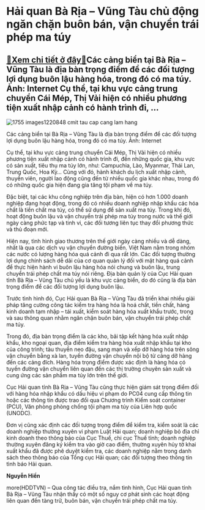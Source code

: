 Hải quan Bà Rịa – Vũng Tàu chủ động ngăn chặn buôn bán, vận chuyển trái phép ma túy
===================================================================================

[:gift:Xem chi tiết ở đây:gift:](https://hddtvn.com/hai-quan-ba-ria-vung-tau-chu-dong-ngan-chan-buon-ban-van-chuyen-trai-phep-ma-tuy/)Các cảng biển tại Bà Rịa – Vũng Tàu là địa bàn trọng điểm để các đối tượng lợi dụng buôn lậu hàng hóa, trong đó có ma túy. Ảnh: Internet Cụ thể, tại khu vực cảng trung chuyển Cái Mép, Thị Vải hiện có nhiều phương tiện xuất nhập cảnh có hành trình đi, …
------------------------------------------------------------------------------------------------------------------------------------------------------------------------------------------------------------------------------------------------------------





![1755 images1220848 cmit tau cap cang lam hang](https://haiquanonline.com.vn/stores/news_dataimages/linhntn/032019/10/16/in_article/1755_images1220848_cmit_tau_cap_cang_lam_hang.jpg?rt=20200824155626 "Hoạt động XNK tại Cảng Bà Rịa-Vũng Tàu. Ảnh: Internet")



Các cảng biển tại Bà Rịa – Vũng Tàu là địa bàn trọng điểm để các đối tượng lợi dụng buôn lậu hàng hóa, trong đó có ma túy. Ảnh: Internet






Cụ thể, tại khu vực cảng trung chuyển Cái Mép, Thị Vải hiện có nhiều phương tiện xuất nhập cảnh có hành trình đi, đến những quốc gia, khu vực có sản xuất, tiêu thụ ma túy lớn, như: Campuchia, Lào, Myanmar, Thái Lan, Trung Quốc, Hoa Kỳ… Cùng với đó, hành khách du lịch xuất nhập cảnh, thuyền viên, người lao động cũng đến từ nhiều quốc gia khác nhau, trong đó có những quốc gia hiện đang gia tăng tội phạm về ma túy.


Đặc biệt, tại các khu công nghiệp trên địa bàn, hiện có hơn 1.000 doanh nghiệp đang hoạt động, trong đó có nhiều doanh nghiệp nhập khẩu các hóa chất là tiền chất ma túy, có thể sử dụng để sản xuất ma túy. Trong khi đó, hoạt động buôn lậu và vận chuyển trái phép ma túy trong nước và thế giới ngày càng phức tạp và tinh vi, các đối tương liên tục thay đổi phương thức và thủ đoạn mới.


Hiện nay, tình hình giao thương trên thế giới ngày càng nhiều và dễ dàng, nhất là qua các dịch vụ vận chuyển đường biển. Việt Nam nằm trong nhóm các nước có lượng hàng hóa quá cảnh đi qua rất lớn. Các đối tượng thường lợi dụng chính sách dễ dãi của cơ quan quản lý đối với mặt hàng quá cảnh để thực hiện hành vi buôn lậu hàng hóa nói chung và buôn lậu, trung chuyển trái phép chất ma túy nói riêng. Địa bàn quản lý của Cục Hải quan tỉnh Bà Rịa – Vũng Tàu chủ yếu là khu vực cảng biển, do đó cũng là địa bàn trọng điểm để các đối tượng lợi dụng buôn lậu.


Trước tình hình đó, Cục Hải quan Bà Rịa – Vũng Tàu đã triển khai nhiều giải pháp tăng cường công tác kiểm tra hàng hóa là hoá chất, tiền chất, hàng kinh doanh tạm nhập – tái xuất, kiểm soát hàng hóa xuất khẩu trước, trong và sau thông quan nhằm ngăn chặn buôn bán, vận chuyển trái phép chất ma túy.


Trong đó, địa bàn trọng điểm là các kho, bãi tập kết hàng hóa xuất nhập khẩu, kho ngoại quan, địa điểm kiểm tra hàng hóa xuất nhập khẩu tại kho của công trình; tàu thuyền neo đậu, sang mạn và xếp dỡ hàng hóa trên sông vận chuyển bằng xà lan, tuyến đường vận chuyển nội bộ từ cảng dỡ hàng đến các cảng đích. Hàng hóa trọng điểm được xác định là hàng hóa có tuyến đường vận chuyển liên quan đến các thị trường chuyên sản xuất và cung ứng các sản phẩm ma túy lớn trên thế giới.


Cục Hải quan tỉnh Bà Rịa – Vũng Tàu cũng thực hiện giám sát trọng điểm đối với hàng hóa nhập khẩu có dấu hiệu vi phạm do PC04 cung cấp thông tin hoặc các thông tin được trao đổi qua Chương trình Kiểm soát container (PCU), Văn phòng phòng chống tội phạm ma túy của Liên hợp quốc (UNODC).


Đơn vị cũng xác định các đối tượng trọng điểm để kiểm tra, kiểm soát là các doanh nghiệp thường xuyên vi phạm Luật Hải quan; doanh nghiệp bỏ địa chỉ kinh doanh theo thông báo của Cục Thuế, chi cục Thuế tỉnh; doanh nghiệp thường xuyên đăng ký kiểm tra vào giờ cao điểm, thường xuyên hủy tờ khai xuất khẩu đã được phê duyệt kiểm tra, các doanh nghiệp nằm trong danh sách theo thông báo của Tổng cục Hải quan; các đối tượng theo thông tin tình báo Hải quan.




**Nguyễn Hiền**



more(HDDTVN) – Qua công tác điều tra, nắm tình hình, Cục Hải quan tỉnh Bà Rịa – Vũng Tàu nhận thấy có một số nguy cơ phát sinh các hoạt động liên quan đến tàng trữ, buôn bán, vận chuyển trái phép chất ma túy.

